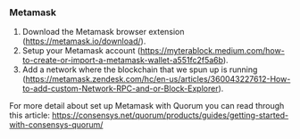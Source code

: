 ### Metamask

1. Download the Metamask browser extension (https://metamask.io/download/).
2. Setup your Metamask account (https://myterablock.medium.com/how-to-create-or-import-a-metamask-wallet-a551fc2f5a6b).
3. Add a network where the blockchain that we spun up is running
   (https://metamask.zendesk.com/hc/en-us/articles/360043227612-How-to-add-custom-Network-RPC-and-or-Block-Explorer).

For more detail about set up Metamask with Quorum you can read through this article:
https://consensys.net/quorum/products/guides/getting-started-with-consensys-quorum/
